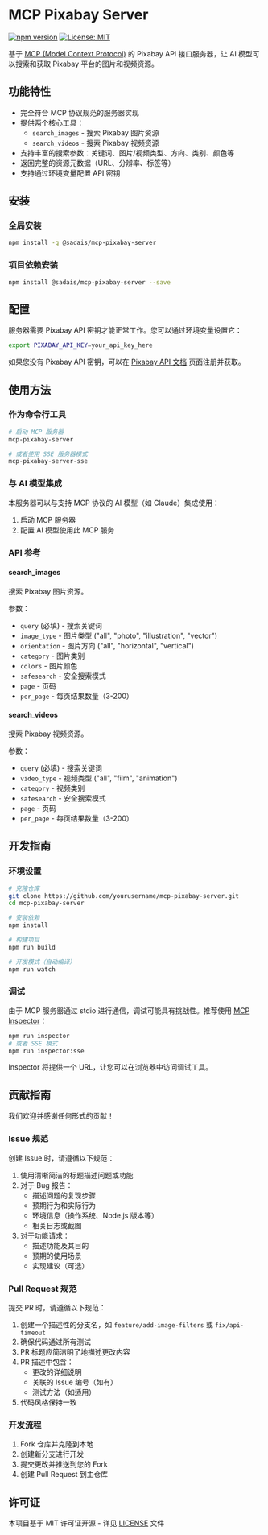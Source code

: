 # MCP Pixabay Server

[![npm version](https://img.shields.io/npm/v/@sadais/mcp-pixabay-server.svg)](https://www.npmjs.com/package/@sadais/mcp-pixabay-server)
[![License: MIT](https://img.shields.io/badge/License-MIT-yellow.svg)](https://opensource.org/licenses/MIT)

基于 [MCP (Model Context Protocol)](https://modelcontextprotocol.github.io/) 的 Pixabay API 接口服务器，让 AI 模型可以搜索和获取 Pixabay 平台的图片和视频资源。

## 功能特性

- 完全符合 MCP 协议规范的服务器实现
- 提供两个核心工具：
  - `search_images` - 搜索 Pixabay 图片资源
  - `search_videos` - 搜索 Pixabay 视频资源
- 支持丰富的搜索参数：关键词、图片/视频类型、方向、类别、颜色等
- 返回完整的资源元数据（URL、分辨率、标签等）
- 支持通过环境变量配置 API 密钥

## 安装

### 全局安装

```bash
npm install -g @sadais/mcp-pixabay-server
```

### 项目依赖安装

```bash
npm install @sadais/mcp-pixabay-server --save
```

## 配置

服务器需要 Pixabay API 密钥才能正常工作。您可以通过环境变量设置它：

```bash
export PIXABAY_API_KEY=your_api_key_here
```

如果您没有 Pixabay API 密钥，可以在 [Pixabay API 文档](https://pixabay.com/api/docs/) 页面注册并获取。

## 使用方法

### 作为命令行工具

```bash
# 启动 MCP 服务器
mcp-pixabay-server

# 或者使用 SSE 服务器模式
mcp-pixabay-server-sse
```

### 与 AI 模型集成

本服务器可以与支持 MCP 协议的 AI 模型（如 Claude）集成使用：

1. 启动 MCP 服务器
2. 配置 AI 模型使用此 MCP 服务

### API 参考

#### search_images

搜索 Pixabay 图片资源。

参数：
- `query` (必填) - 搜索关键词
- `image_type` - 图片类型 ("all", "photo", "illustration", "vector")
- `orientation` - 图片方向 ("all", "horizontal", "vertical")
- `category` - 图片类别
- `colors` - 图片颜色
- `safesearch` - 安全搜索模式
- `page` - 页码
- `per_page` - 每页结果数量（3-200）

#### search_videos

搜索 Pixabay 视频资源。

参数：
- `query` (必填) - 搜索关键词
- `video_type` - 视频类型 ("all", "film", "animation")
- `category` - 视频类别
- `safesearch` - 安全搜索模式
- `page` - 页码
- `per_page` - 每页结果数量（3-200）

## 开发指南

### 环境设置

```bash
# 克隆仓库
git clone https://github.com/yourusername/mcp-pixabay-server.git
cd mcp-pixabay-server

# 安装依赖
npm install

# 构建项目
npm run build

# 开发模式（自动编译）
npm run watch
```

### 调试

由于 MCP 服务器通过 stdio 进行通信，调试可能具有挑战性。推荐使用 [MCP Inspector](https://github.com/modelcontextprotocol/inspector)：

```bash
npm run inspector
# 或者 SSE 模式
npm run inspector:sse
```

Inspector 将提供一个 URL，让您可以在浏览器中访问调试工具。

## 贡献指南

我们欢迎并感谢任何形式的贡献！

### Issue 规范

创建 Issue 时，请遵循以下规范：

1. 使用清晰简洁的标题描述问题或功能
2. 对于 Bug 报告：
   - 描述问题的复现步骤
   - 预期行为和实际行为
   - 环境信息（操作系统、Node.js 版本等）
   - 相关日志或截图
3. 对于功能请求：
   - 描述功能及其目的
   - 预期的使用场景
   - 实现建议（可选）

### Pull Request 规范

提交 PR 时，请遵循以下规范：

1. 创建一个描述性的分支名，如 `feature/add-image-filters` 或 `fix/api-timeout`
2. 确保代码通过所有测试
3. PR 标题应简洁明了地描述更改内容
4. PR 描述中包含：
   - 更改的详细说明
   - 关联的 Issue 编号（如有）
   - 测试方法（如适用）
5. 代码风格保持一致

### 开发流程

1. Fork 仓库并克隆到本地
2. 创建新分支进行开发
3. 提交更改并推送到您的 Fork
4. 创建 Pull Request 到主仓库

## 许可证

本项目基于 MIT 许可证开源 - 详见 [LICENSE](LICENSE) 文件
